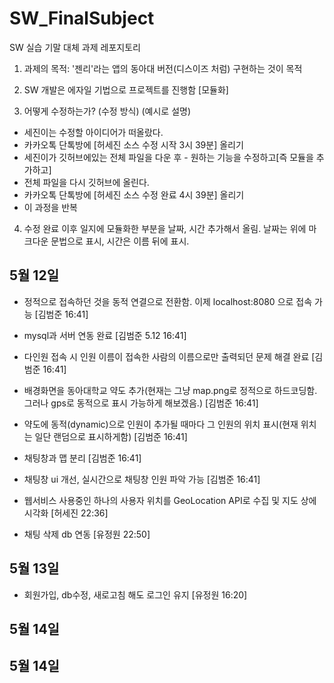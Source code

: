 # SW_FinalSubject
SW 실습 기말 대체 과제 레포지토리

1. 과제의 목적: '젠리'라는 앱의 동아대 버전(디스이즈 처럼) 구현하는 것이 목적 

2. SW 개발은 에자일 기법으로 프로젝트를 진행함 [모듈화]

3. 어떻게 수정하는가? (수정 방식)
(예시로 설명)
- 세진이는 수정할 아이디어가 떠올랐다. 
- 카카오톡 단톡방에 [허세진 소스 수정 시작 3시 39분] 올리기
- 세진이가 깃허브에있는 전체 파일을 다운 후 - 원하는 기능을 수정하고[즉 모듈을 추가하고]
- 전체 파일을 다시 깃허브에 올린다.
- 카카오톡 단톡방에 [허세진 소스 수정 완료 4시 39분] 올리기
- 이 과정을 반복

4. 수정 완료 이후
일지에 모듈화한 부분을 날짜, 시간 추가해서 올림. 날짜는 위에 마크다운 문법으로 표시, 시간은 이름 뒤에 표시.


## 5월 12일 ##
- 정적으로 접속하던 것을 동적 연결으로 전환함. 이제 localhost:8080 으로 접속 가능 [김범준 16:41]
  
- mysql과 서버 연동 완료    [김범준 5.12 16:41]

- 다인원 접속 시 인원 이름이 접속한 사람의 이름으로만 출력되던 문제 해결 완료    [김범준 16:41]

- 배경화면을 동아대학교 약도 추가(현재는 그냥 map.png로 정적으로 하드코딩함. 그러나 gps로 동적으로 표시 가능하게 해보겠음.)    [김범준 16:41]

- 약도에 동적(dynamic)으로 인원이 추가될 때마다 그 인원의 위치 표시(현재 위치는 일단 랜덤으로 표시하게함)  [김범준 16:41]

- 채팅창과 맵 분리    [김범준 16:41]

- 채팅창 ui 개선, 실시간으로 채팅창 인원 파악 가능    [김범준 16:41]

- 웹서비스 사용중인 하나의 사용자 위치를 GeoLocation API로 수집 및 지도 상에 시각화  [허세진 22:36]

- 채팅 삭제 db 연동 [유정원 22:50]
## 5월 13일 ##
- 회원가입, db수정, 새로고침 해도 로그인 유지 [유정원 16:20]


## 5월 14일 ##



## 5월 14일 ##
   
